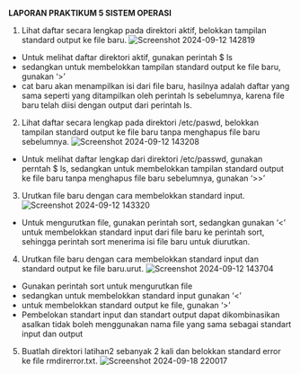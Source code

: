 **LAPORAN PRAKTIKUM 5 SISTEM OPERASI**

1.  Lihat daftar secara lengkap pada direktori aktif, belokkan tampilan standard output ke file 
baru.
![Screenshot 2024-09-12 142819](https://github.com/user-attachments/assets/cf452638-5035-4776-943e-25cb049bba0a)

- Untuk melihat daftar direktori aktif, gunakan perintah $ ls
- sedangkan untuk membelokkan tampilan standard output ke file baru, gunakan ‘>’
- cat baru akan menampilkan isi dari file baru, hasilnya adalah daftar yang sama seperti yang ditampilkan oleh perintah ls sebelumnya, karena file baru telah diisi dengan output dari perintah ls.

2. Lihat daftar secara lengkap pada direktori /etc/paswd, belokkan tampilan standard output ke file baru tanpa menghapus file baru sebelumnya.
![Screenshot 2024-09-12 143208](https://github.com/user-attachments/assets/72ab2b86-b990-405c-aae2-b0de24b7f5af)

- Untuk melihat daftar lengkap dari direktori /etc/passwd, gunakan perntah $ ls, sedangkan untuk membelokkan tampilan standard output ke file baru tanpa menghapus file baru sebelumnya, gunakan ‘>>’

3. Urutkan file baru dengan cara membelokkan standard input.
![Screenshot 2024-09-12 143320](https://github.com/user-attachments/assets/c8fab9ef-44e0-4322-82d1-c9d9a2b6e805)

- Untuk mengurutkan file, gunakan perintah sort, sedangkan gunakan ‘<’ untuk membelokkan standard input dari file baru ke perintah sort, sehingga perintah sort menerima isi file baru untuk diurutkan.

4.  Urutkan file baru dengan cara membelokkan standard input dan standard output ke file baru.urut.
![Screenshot 2024-09-12 143704](https://github.com/user-attachments/assets/51923bab-ccad-4218-a0db-592d006808cb)

- Gunakan perintah sort untuk mengurutkan file
- sedangkan untuk membelokkan standard input gunakan ‘<’
- untuk membelokkan standard output ke file, gunakan ‘>’
- Pembelokan standart input dan standart output dapat dikombinasikan asalkan tidak boleh menggunakan nama file yang sama sebagai standart input dan output

5. Buatlah direktori latihan2 sebanyak 2 kali dan belokkan standard error ke file rmdirerror.txt.
![Screenshot 2024-09-18 220017](https://github.com/user-attachments/assets/bcc0b08c-0963-4751-96eb-7f9a0fa5314c)




 
